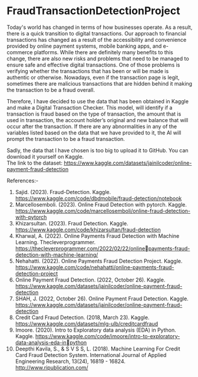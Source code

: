 # FraudTransactionDetectionProject

Today's world has changed in terms of how businesses operate. As a result, 
there is a quick transition to digital transactions. Our approach to financial 
transactions has changed as a result of the accessibility and convenience provided by 
online payment systems, mobile banking apps, and e-commerce platforms. While 
there are definitely many benefits to this change, there are also new risks and 
problems that need to be managed to ensure safe and effective digital transactions. 
One of those problems is verifying whether the transactions that has been or will be 
made is authentic or otherwise. Nowadays, even if the transaction page is legit, 
sometimes there are malicious transactions that are hidden behind it making the 
transaction to be a fraud overall.

Therefore, I have decided to use the data that has been obtained 
in Kaggle and make a Digital Transaction Checker. This model, will identify if a 
transaction is fraud based on the type of transaction, the amount that is used in 
transaction, the account holder’s original and new balance that will occur after the 
transaction. If there are any abnormalities in any of the variables listed based on the 
data that we have provided to it, the AI will prompt the transaction to be a fraud 
transaction.

Sadly, the data that I have chosen is too big to upload it to GitHub. You can download it yourself on Kaggle.  
The link to the dataset: https://www.kaggle.com/datasets/jainilcoder/online-payment-fraud-detection

References:-

1. Sajid. (2023). Fraud-Detection. Kaggle. 
https://www.kaggle.com/code/dbdmobile/fraud-detection/notebook
2. Marcellosemboli. (2023). Online Fraud Detection with pytorch. Kaggle. 
https://www.kaggle.com/code/marcellosemboli/online-fraud-detection-with-pytorch
3. Khizarsultan. (2023). Fraud Detection. Kaggle. 
https://www.kaggle.com/code/khizarsultan/fraud-detection
4. Kharwal, A. (2022). Online Payments Fraud Detection with Machine Learning. 
Thecleverprogrammer. https://thecleverprogrammer.com/2022/02/22/onlinepayments-fraud-detection-with-machine-learning/
5. Nehahatti. (2022). Online Payments Fraud Detection Project. Kaggle. 
https://www.kaggle.com/code/nehahatti/online-payments-fraud-detection-project
6. Online Payment Fraud Detection. (2022, October 26). Kaggle. 
https://www.kaggle.com/datasets/jainilcoder/online-payment-fraud-detection
7. SHAH, J. (2022, October 26). Online Payment Fraud Detection. Kaggle. 
https://www.kaggle.com/datasets/jainilcoder/online-payment-fraud-detection
8. Credit Card Fraud Detection. (2018, March 23). Kaggle. 
https://www.kaggle.com/datasets/mlg-ulb/creditcardfraud
9. Imoore. (2020). Intro to Exploratory data analysis (EDA) in Python. Kaggle. 
https://www.kaggle.com/code/imoore/intro-to-exploratory-data-analysis-eda-inpython
10. Deepthi Kavila, S., & S V S S, L. (2018). Machine Learning For Credit Card Fraud 
Detection System. International Journal of Applied Engineering Research, 13(24), 
16819 - 16824. http://www.ripublication.com/

